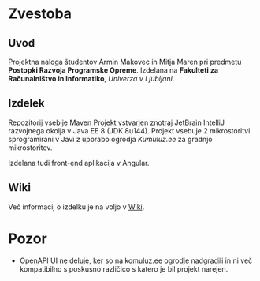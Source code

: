 # Zvestoba #
## Uvod ##

Projektna naloga študentov Armin Makovec in Mitja Maren pri predmetu **Postopki Razvoja Programske Opreme**.
Izdelana na **Fakulteti za Računalništvo in Informatiko**, *Univerza v Ljubljani*.

## Izdelek ##
Repozitorij vsebije Maven Projekt vstvarjen znotraj JetBrain IntelliJ razvojnega okolja v Java EE 8 (JDK 8u144). Projekt vsebuje 2 mikrostoritvi sprogramirani v Javi z uporabo ogrodja *Kumuluz.ee* za gradnjo mikrostoritev.

Izdelana tudi front-end aplikacija v Angular.

## Wiki ##
Več informacij o izdelku je na voljo v [Wiki](https://github.com/makuc/Zvestoba/wiki).

# Pozor #

* OpenAPI UI ne deluje, ker so na komuluz.ee ogrodje nadgradili in ni več kompatibilno s poskusno različico s katero je bil projekt narejen.
